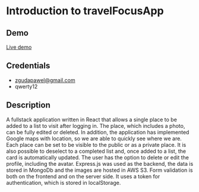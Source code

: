 
# Introduction to travelFocusApp

## Demo
[Live demo](https://travel-focus-app.web.app/)

## Credentials

- zgudapawel@gmail.com
- qwerty12

## Description

A fullstack application written in React that allows a single place to be added to a list to visit after logging in. The place, which includes a photo, can be fully edited or deleted. In addition, the application has implemented Google maps with location, so we are able to quickly see where we are. Each place can be set to be visible to the public or as a private place. It is also possible to deselect to a completed list and, once added to a list, the card is automatically updated. The user has the option to delete or edit the profile, including the avatar. Express.js was used as the backend, the data is stored in MongoDb and the images are hosted in AWS S3. Form validation is both on the frontend and on the server side. It uses a token for authentication, which is stored in localStorage.
